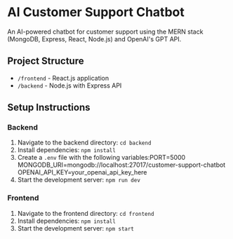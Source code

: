 # AI Customer Support Chatbot

An AI-powered chatbot for customer support using the MERN stack (MongoDB, Express, React, Node.js) and OpenAI's GPT API.

## Project Structure

- `/frontend` - React.js application
- `/backend` - Node.js with Express API

## Setup Instructions

### Backend
1. Navigate to the backend directory: `cd backend`
2. Install dependencies: `npm install`
3. Create a `.env` file with the following variables:PORT=5000
MONGODB_URI=mongodb://localhost:27017/customer-support-chatbot
OPENAI_API_KEY=your_openai_api_key_here
4. Start the development server: `npm run dev`

### Frontend
1. Navigate to the frontend directory: `cd frontend`
2. Install dependencies: `npm install`
3. Start the development server: `npm start`